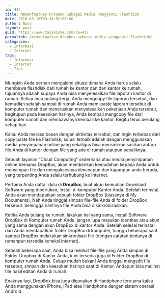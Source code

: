 ```yaml
---
id: 442
title: Memanfaatkan DropBox Sebagai Media Pengganti Flashdisk
date: 2010-08-10T03:34:02+07:00
author: Nana
layout: post
guid: https://www.tasikisme.com/?p=417
permalink: /memanfaatkan-dropbox-sebagai-media-pengganti-flashdisk/
categories:
  - Informasi
  - Internet
tags:
  - Informasi
  - Internet
  - Tips
---
```

Mungkin Anda pernah mengalami situasi dimana Anda harus selalu membawa flashdisk dari rumah ke kantor dan dari kantor ke rumah, tujuannya adalah supaya Anda bisa menyelesaikan file laporan kantor di rumah. Setiap mau pulang kerja, Anda mengcopy file laporan tersebut, dan kemudian setelah sampai di rumah Anda mem-paste laporan tersebut di komputer rumah dan meneruskan menyelesaikan pekerjaan Anda tersebut, begitupun pada keesokan harinya, Anda kembali mengcopy file dari komputer rumah dan membawanya kembali ke kantor. Begitu terus berulang setiap hari.

Kalau Anda merasa bosan dengan aktivitas tersebut, dan ingin terbebas dari copy paste file ke Flashdisk, solusi terbaik adalah dengan menggunakan media penyimpanan online yang sekaligus bisa mensinkronisasikan antara file Anda di kantor dengan file yang ada di rumah ataupun sebaliknya.

Sebuah layanan “Cloud Computing” sederhana atau media penyimpanan online bernama DropBox, akan memberikan kemudahan kepada Anda untuk menyimpan file dan mengaksesnya dimanapun dan kapanpun anda berada, yang terpenting Anda selalu terhubung ke Internet.

Pertama Anda daftar dulu di **DropBox**, buat akun kemudian Download Software yang diperlukan, Install di komputer Kantor Anda. Setelah terinstal, Anda akan mendapatkan sebuah folder DropBox (biasanya di My Documents), Nah Anda tinggal simpan file-file Anda di folder DropBox tersebut. Sehingga nantinya file Anda bisa disinkronisasikan.

Ketika Anda pulang ke rumah, lakukan hal yang sama, Install Software DropBox di Komputer rumah Anda, jangan lupa masukan identitas atau akun yang sama dengan akun DropBox di kantor Anda. Setelah selesai terinstall dan Anda mendapatkan folder DropBox di komputer, tunggu beberapa saat sampai DropBox melakukan sinkronisasi file (dengan catatan tentunya di rumahpun tersedia koneksi internet).

Setelah beberapa saat, Anda bisa melihat file-file yang Anda simpan di Folder Dropbox di Kantor Anda, k ini tersedia juga di Folder DropBox di komputer rumah Anda. Cukup mudah bukan! Anda tinggal mengedit file tersebut, simpan dan keesokan harinya saat di Kantor, Andapun bisa melihat file hasil editan Anda di rumah.

Enaknya lagi, DropBox bisa juga digunakan di Handphone terutama kalau Anda menggunakan iPhone, iPad atau Handphone dengan sistem operasi Android.